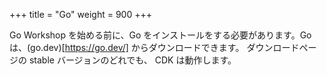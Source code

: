 +++
title = "Go"
weight = 900
+++

Go Workshop を始める前に、Go をインストールをする必要があります。Go は、(go.dev)[https://go.dev/] からダウンロードできます。
ダウンロードページの stable バージョンのどれでも、 CDK は動作します。
